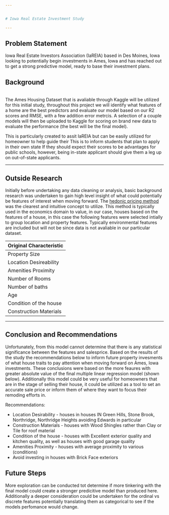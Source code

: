 ```yaml
---


# Iowa Real Estate Investment Study

---
```

## Problem Statement
Iowa Real Estate Investors Association (IaREIA) based in Des Moines, Iowa looking to potentially begin investments in Ames, Iowa and has reached out to get a strong predictive model, ready to base their investment plans.

## Background
<br>
The Ames Housing Dataset that is avaliable through Kaggle will be utilized for this initial study, throughout this project we will identify what features of a home are the best predictors and evaluate our model based on our R2 scores and RMSE, with a few addition error metrcis. A selection of a couple models will then be uploaded to Kaggle for scoring on brand new data to evaluate the performance (the best will be the final model).

<br>

This is particularly created to assit IaREIA but can be easily utilized for homeowner to help guide their
This is to inform students that plan to apply in their own state If they should expect their scores to be advantages for public schools, however, being in-state applicant should give them a leg up on out-of-state applicants.

---

## Outside Research

Initially before undertaking any data cleaning or analysis, basic background research was undertaken to gain high level insight of what could potentially be features of interest when moving forward. The [hedonic pricing method](https://corporatefinanceinstitute.com/resources/knowledge/valuation/hedonic-pricing/) was the clearest and intuitive concept to utilize. This method is typically used in the economics domain to value, in our case, houses based on the features of a house, in this case the following features were selected intially to group  location and property features. Typically environmental features are included but will not be since data is not avaliable in our particular dataset.


| Original Characteristic |
| --- |
| Property Size     |
|Location Desireability    |
|Amenities Proximity  |
|Number of Rooms  |
| Number of baths  |
|Age  |
|Condition of the house  |
|Construction Materials  |


-----


## Conclusion and Recommendations

Unfortunately, from this model  cannot determine that there is any statistical significance between the features and salesprice.
Based on the results of the study the recommendations below to inform future property invesments of what house traits to pay attention when moving forward on Ames, Iowa investments. These conclusions were based on the more feaures with greater absolute value of the final multiple linear regression model (shown below). Additionally this model could be very useful for homeowners that are in the stage of selling their house, it could be utilized as a tool to set  an accurate sale price or inform them of where they want to focus their remoding efforts in.

Recommendations:
- Location Desirability - houses in houses IN Green Hills, Stone Brook, Northridge,  Northridge Heights avoiding Edwards in particular
- Construction Materials - houses with Wood Shingles rather than Clay or Tile for roof material
- Condition of the house - houses with Excellent exterior quality and kitchen quality, as well as houses with good garage quality
- Amenities Proximity    - houses with  average proximity to various (conditions)
- Avoid investing in houses with Brick Face exteriors

## Future Steps

More exploration can be conducted tot determine if more tinkering with the final model could create a stronger predicitive model than produced here. Additionally a deeper consideration could be undertaken for the ordinal vs discrete features potentially translating them as categorical to see if the models perfomance would change.
